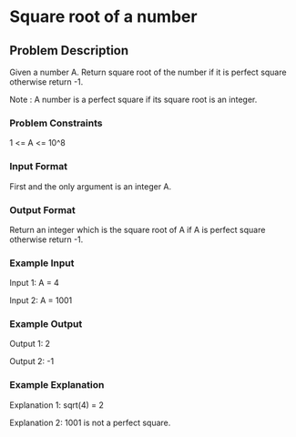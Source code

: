 # Square root of a number

## Problem Description
Given a number A. Return square root of the number if it is perfect square otherwise return -1. 

Note : A number is a perfect square if its square root is an integer.

### Problem Constraints
1 <= A <= 10^8


### Input Format
First and the only argument is an integer A.


### Output Format
Return an integer which is the square root of A if A is perfect square otherwise return -1.


### Example Input
Input 1:
A = 4

Input 2:
A = 1001


### Example Output
Output 1:
2

Output 2:
-1


### Example Explanation
Explanation 1:
sqrt(4) = 2

Explanation 2:
1001 is not a perfect square.